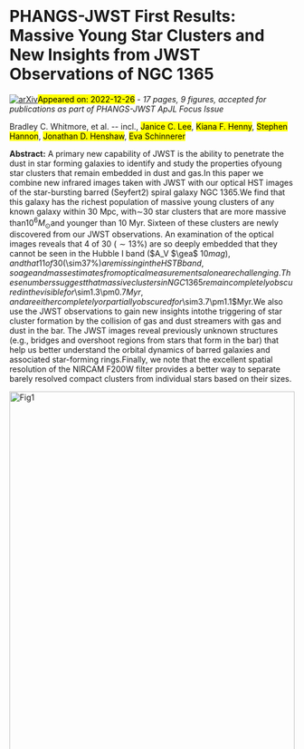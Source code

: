 <div class="macros" style="visibility:hidden;">
$\newcommand{\ensuremath}{}$
$\newcommand{\xspace}{}$
$\newcommand{\object}[1]{\texttt{#1}}$
$\newcommand{\farcs}{{.}''}$
$\newcommand{\farcm}{{.}'}$
$\newcommand{\arcsec}{''}$
$\newcommand{\arcmin}{'}$
$\newcommand{\ion}[2]{#1#2}$
$\newcommand{\textsc}[1]{\textrm{#1}}$
$\newcommand{\hl}[1]{\textrm{#1}}$
$\newcommand{\kms}{ km s^{-1}}$
$\newcommand{\bibtex}{\textsc{Bib}\!\TeX}$
$\newcommand$
$\newcommand{\ngal}{ 17 }$
$\newcommand{\UWyoming}{\affiliation{Department of Physics and Astronomy, University of Wyoming, Laramie, WY 82071, USA}}$
$\newcommand{\STScI}{\affiliation{Space Telescope Science Institute, 3700 San Martin Drive, Baltimore, MD 21218, USA}}$
$\newcommand{\UAntof}{\affiliation{Centro de Astronomía (CITEVA), Universidad de Antofagasta, Avenida Angamos 601, Antofagasta, Chile}}$
$\newcommand{\NOIRLab}{\affiliation{Gemini Observatory/NSF NOIRLab, 950 N. Cherry Avenue, Tucson, AZ 85719, USA}}$
$\newcommand{\UToledo}{\affiliation{Ritter Astrophysical Research Center, University of Toledo, Toledo, OH 43606, USA}}$
$\newcommand{\JHU}{\affiliation{Department of Physics and Astronomy, The Johns Hopkins University, Baltimore, MD 21218 USA}}$
$\newcommand{\Caltech}{\affiliation{TAPIR, California Institute of Technology, Pasadena, CA 91125 USA}}$
$\newcommand{\OSU}{\affiliation{Department of Astronomy, The Ohio State University, 140 West 18th Ave., Columbus, OH 43210, USA}}$
$\newcommand{\MPIA}{\affiliation{Max Planck Institut f\"ur Astronomie, K\"onigstuhl 17, 69117 Heidelberg, Germany}}$
$\newcommand{\ESO}{\affiliation{European Southern Observatory,  Karl-Schwarzschild Str. 2, 85748 Garching bei Muenchen, Germany}}$
$\newcommand{\UAlberta}{\affiliation{Department of Physics, University of Alberta, Edmonton, AB T6G 2E1, Canada}}$
$\newcommand{\UCSD}{\affiliation{Center for Astrophysics \& Space Sciences, Department of Physics,  University of California San Diego, 9500 Gilman Drive, La Jolla, CA 92093, USA}}$
$\newcommand{\Belgium}{\affiliation{Sterrenkundig Observatorium, Universiteit Gent, Krijgslaan 281 S9, B-9000 Gent, Belgium}}$
$\newcommand{\UHeidelberg}{\affiliation{Astronomisches Rechen-Institut, Zentrum für Astronomie der Universität Heidelberg, Mönchhofstr. 12-14, D-69120 Heidelberg, Germany}}$
$\newcommand{\Bonn}{\affiliation{Argelander-Institut für Astronomie, Universität Bonn, Auf dem Hügel 71, 53121, Bonn, Germany}}$
$\newcommand{\ANU}{\affiliation{Research School of Astronomy and Astrophysics, Australian National University, Canberra, ACT 2611, Australia}}$
$\newcommand{\AthreeD}{\affiliation{ARC Centre of Excellence for All Sky Astrophysics in 3 Dimensions (ASTRO 3D), Australia}}$
$\newcommand{\nrao}{\affiliation{National Radio Astronomy Observatory, 520 Edgemont Road, Charlottesville, VA 22903, USA}}$
$\newcommand{\ITA}{\affiliation{Institut f\"{u}r Theoretische Astrophysik, Zentrum f\"{u}r Astronomie der Universit\"{a}t Heidelberg,\Albert-Ueberle-Strasse 2, 69120 Heidelberg, Germany}}$
$\newcommand{\COOL}{\affiliation{Cosmic Origins Of Life (COOL) Research DAO, coolresearch.io}}$
$\newcommand{\IWR}{\affiliation{Universit\"{a}t Heidelberg, Interdisziplin\"{a}res Zentrum f\"{u}r Wissenschaftliches Rechnen, Im Neuenheimer Feld 205, D-69120 Heidelberg, Germany}}$
$\newcommand{\MPE}{\affiliation{Max-Planck-Institut f\"ur Extraterrestrische Physik (MPE), Giessenbachstr. 1, D-85748 Garching, Germany}}$
$\newcommand{\ICRAR}{\affiliation{International Centre for Radio Astronomy Research, University of Western Australia, 35 Stirling Highway, Crawley, WA 6009, Australia}}$
$\newcommand{\OCADU}{\affiliation{OCAD University, Toronto, Ontario, M5T 1W1, Canada}}$
$\newcommand{\UArizona}{\affiliation{Steward Observatory, University of Arizona, 933 N Cherry Ave,Tucson, AZ 85721, USA}}$
$\newcommand{\Riverside}{\affiliation{Department of Physics and Astronomy, University of California, Riverside, CA, 92521 USA}}$
$\newcommand{\Connecticut}{\affiliation{University of Connecticut, Department of Physics, 196A  Auditorium Road, Unit 3046, Storrs, CT, 06269}}$
$\newcommand{\ARI}{\affiliation{Astrophysics Research Institute, Liverpool John Moores University, 146 Brownlow Hill, Liverpool L3 5RF, UK}}$
$\newcommand{\LaPlata}{\affiliation{Instituto de Astrofisica de La Plata, CONICET–UNLP,$
$ Paseo del Bosque S/N, B1900FWA La Plata, Argentina }}$
$\newcommand{\sorbonne}{\affiliation{Sorbonne {Universit\'e}, LERMA, Observatoire de Paris, PSL university, CNRS, F-75014, Paris, France}}$
$\newcommand{\CITA}{\affiliation{Canadian Institute for Theoretical Astrophysics (CITA), University of Toronto, 60 St George Street, Toronto, ON M5S 3H8, Canada}}$
$\newcommand{\MCMASTER}{\affiliation{Department of Physics and Astronomy, McMaster University, 1280 Main Street West, Hamilton, ON L8S 4M1, Canada}}$
$\newcommand{\lea}{\mathrel{<\kern-1.0em\lower0.9ex\hbox{\sim}}}$
$\newcommand{\gea}{\mathrel{>\kern-1.0em\lower0.9ex\hbox{\sim}}}$</div>

<div class="macros" style="visibility:hidden;">
$\newcommand{$\ensuremath$}{}$
$\newcommand{$\xspace$}{}$
$\newcommand{$\object$}[1]{\texttt{#1}}$
$\newcommand{$\farcs$}{{.}''}$
$\newcommand{$\farcm$}{{.}'}$
$\newcommand{$\arcsec$}{''}$
$\newcommand{$\arcmin$}{'}$
$\newcommand{$\ion$}[2]{#1#2}$
$\newcommand{$\textsc$}[1]{\textrm{#1}}$
$\newcommand{$\hl$}[1]{\textrm{#1}}$
$\newcommand{$\kms$}{ km s^{-1}}$
$\newcommand{$\bibtex$}{$\textsc${Bib}\!\TeX}$
$\newcommand$
$\newcommand{$\ngal$}{ 17 }$
$\newcommand{$\UWyoming$}{\affiliation{Department of Physics and Astronomy, University of Wyoming, Laramie, WY 82071, USA}}$
$\newcommand{$\STScI$}{\affiliation{Space Telescope Science Institute, 3700 San Martin Drive, Baltimore, MD 21218, USA}}$
$\newcommand{$\UAntof$}{\affiliation{Centro de Astronomía (CITEVA), Universidad de Antofagasta, Avenida Angamos 601, Antofagasta, Chile}}$
$\newcommand{$\NOIRLab$}{\affiliation{Gemini Observatory/NSF NOIRLab, 950 N. Cherry Avenue, Tucson, AZ 85719, USA}}$
$\newcommand{$\UToledo$}{\affiliation{Ritter Astrophysical Research Center, University of Toledo, Toledo, OH 43606, USA}}$
$\newcommand{$\JHU$}{\affiliation{Department of Physics and Astronomy, The Johns Hopkins University, Baltimore, MD 21218 USA}}$
$\newcommand{$\Caltech$}{\affiliation{TAPIR, California Institute of Technology, Pasadena, CA 91125 USA}}$
$\newcommand{$\OSU$}{\affiliation{Department of Astronomy, The Ohio State University, 140 West 18th Ave., Columbus, OH 43210, USA}}$
$\newcommand{$\MPIA$}{\affiliation{Max Planck Institut f\"ur Astronomie, K\"onigstuhl 17, 69117 Heidelberg, Germany}}$
$\newcommand{$\ESO$}{\affiliation{European Southern Observatory,  Karl-Schwarzschild Str. 2, 85748 Garching bei Muenchen, Germany}}$
$\newcommand{$\UAlberta$}{\affiliation{Department of Physics, University of Alberta, Edmonton, AB T6G 2E1, Canada}}$
$\newcommand{$\UCSD$}{\affiliation{Center for Astrophysics \& Space Sciences, Department of Physics,  University of California San Diego, 9500 Gilman Drive, La Jolla, CA 92093, USA}}$
$\newcommand{$\Belgium$}{\affiliation{Sterrenkundig Observatorium, Universiteit Gent, Krijgslaan 281 S9, B-9000 Gent, Belgium}}$
$\newcommand{$\UHeidelberg$}{\affiliation{Astronomisches Rechen-Institut, Zentrum für Astronomie der Universität Heidelberg, Mönchhofstr. 12-14, D-69120 Heidelberg, Germany}}$
$\newcommand{$\Bonn$}{\affiliation{Argelander-Institut für Astronomie, Universität Bonn, Auf dem Hügel 71, 53121, Bonn, Germany}}$
$\newcommand{$\ANU$}{\affiliation{Research School of Astronomy and Astrophysics, Australian National University, Canberra, ACT 2611, Australia}}$
$\newcommand{$\AthreeD$}{\affiliation{ARC Centre of Excellence for All Sky Astrophysics in 3 Dimensions (ASTRO 3D), Australia}}$
$\newcommand{$\nrao$}{\affiliation{National Radio Astronomy Observatory, 520 Edgemont Road, Charlottesville, VA 22903, USA}}$
$\newcommand{$\ITA$}{\affiliation{Institut f\"{u}r Theoretische Astrophysik, Zentrum f\"{u}r Astronomie der Universit\"{a}t Heidelberg,\Albert-Ueberle-Strasse 2, 69120 Heidelberg, Germany}}$
$\newcommand{$\COOL$}{\affiliation{Cosmic Origins Of Life (COOL) Research DAO, coolresearch.io}}$
$\newcommand{$\IWR$}{\affiliation{Universit\"{a}t Heidelberg, Interdisziplin\"{a}res Zentrum f\"{u}r Wissenschaftliches Rechnen, Im Neuenheimer Feld 205, D-69120 Heidelberg, Germany}}$
$\newcommand{$\MPE$}{\affiliation{Max-Planck-Institut f\"ur Extraterrestrische Physik (MPE), Giessenbachstr. 1, D-85748 Garching, Germany}}$
$\newcommand{$\ICRAR$}{\affiliation{International Centre for Radio Astronomy Research, University of Western Australia, 35 Stirling Highway, Crawley, WA 6009, Australia}}$
$\newcommand{$\OCADU$}{\affiliation{OCAD University, Toronto, Ontario, M5T 1W1, Canada}}$
$\newcommand{$\UArizona$}{\affiliation{Steward Observatory, University of Arizona, 933 N Cherry Ave,Tucson, AZ 85721, USA}}$
$\newcommand{$\Riverside$}{\affiliation{Department of Physics and Astronomy, University of California, Riverside, CA, 92521 USA}}$
$\newcommand{$\Connecticut$}{\affiliation{University of Connecticut, Department of Physics, 196A  Auditorium Road, Unit 3046, Storrs, CT, 06269}}$
$\newcommand{$\ARI$}{\affiliation{Astrophysics Research Institute, Liverpool John Moores University, 146 Brownlow Hill, Liverpool L3 5RF, UK}}$
$\newcommand{\LaPlata}{\affiliation{Instituto de Astrofisica de La Plata, CONICET–UNLP,$
$ Paseo del Bosque S/N, B1900FWA La Plata, Argentina }}$
$\newcommand{$\sorbonne$}{\affiliation{Sorbonne {Universit\'e}, LERMA, Observatoire de Paris, PSL university, CNRS, F-75014, Paris, France}}$
$\newcommand{$\CITA$}{\affiliation{Canadian Institute for Theoretical Astrophysics (CITA), University of Toronto, 60 St George Street, Toronto, ON M5S 3H8, Canada}}$
$\newcommand{$\MCMASTER$}{\affiliation{Department of Physics and Astronomy, McMaster University, 1280 Main Street West, Hamilton, ON L8S 4M1, Canada}}$
$\newcommand{$\lea$}{\mathrel{<\kern-1.0em\lower0.9ex\hbox{\sim}}}$
$\newcommand{$\gea$}{\mathrel{>\kern-1.0em\lower0.9ex\hbox{\sim}}}$</div>



<div id="title">

# PHANGS-JWST First Results: Massive Young Star Clusters and New Insights from JWST Observations of NGC 1365

</div>
<div id="comments">

[![arXiv](https://img.shields.io/badge/arXiv-2212.12039-b31b1b.svg)](https://arxiv.org/abs/2212.12039)<mark>Appeared on: 2022-12-26</mark> - _17 pages, 9 figures, accepted for publications as part of PHANGS-JWST ApJL Focus Issue_

</div>
<div id="authors">

Bradley C. Whitmore, et al. -- incl., <mark><mark>Janice C. Lee</mark></mark>, <mark><mark>Kiana F. Henny</mark></mark>, <mark><mark>Stephen Hannon</mark></mark>, <mark><mark>Jonathan D. Henshaw</mark></mark>, <mark><mark>Eva Schinnerer</mark></mark>

</div>
<div id="abstract">

**Abstract:** A primary new capability of JWST is the ability to penetrate the dust in star forming galaxies to identify and study the properties ofyoung star clusters that remain embedded in dust and gas.In this paper we combine new infrared images taken with JWST with our optical HST images of the star-bursting barred (Seyfert2) spiral galaxy NGC 1365.We find that this galaxy has the richest population of massive young clusters of any known galaxy within 30 Mpc, with$\sim$30 star clusters that are more massive than$10^{6} M_{\odot}$and younger than 10 Myr. Sixteen of these clusters are newly discovered from our JWST observations.  An examination of the optical images reveals that 4 of 30 ($\sim 13$\%)  are so deeply embedded that they cannot be seen in the Hubble I band ($A_V $\gea$ 10$mag), and that 11 of 30 ($\sim37$\%) are missing in the HST B  band,so age and mass estimates from optical measurements alone are challenging.  These numbers suggest that massive clusters in NGC 1365 remain completely obscured in the visible for$\sim1.3\pm0.7$Myr, and are either completely or partially obscured for$\sim3.7\pm1.1$Myr.We also use the JWST observations to gain new insights intothe triggering of star cluster formation by the collision of gas and dust streamers with gas and dust in the bar.  The JWST images reveal previously unknown structures (e.g., bridges and overshoot regions from stars that form in the bar) that help us better understand the orbital dynamics of barred galaxies and associated star-forming rings.Finally, we note that the excellent spatial  resolution of the NIRCAM F200W filter provides a  better way to separate barely resolved compact clusters from individual stars based on their sizes.

</div>

<div id="div_fig1">

<img src="tmp_2212.12039/./ngc1365_full_nov_23_trim.png" alt="Fig1" width="100%"/>

**Figure 1. -** 
An optical IVB  color image taken by Hubble of NGC 1365 is shown in the upper panel,  and a JWST infrared (F770W) plus Hubble (V and B) image is shown in the bottom panel. The full field of view covers an area of roughly 80$"$$\times$ 160$"$(7.5 kpc $\times$ 15.0 kpc). The fields-of-view for regions discussed in the text are shown, as well as the motion along the bar and along two of the  streamers. We note that the extensive star formation in the spiral arm and the end of the Eastern bar on the left edge of the image is outside the F770W field of view. (*fig:full_galaxy*)

</div>
<div id="div_fig2">

<img src="tmp_2212.12039/./ngc1365_region_2_nov_22_2022_trim.png" alt="Fig5" width="100%"/>

**Figure 5. -**  JWST (F770W and F300M) and Hubble (B band) images of Region \# 2, just up the NE bar from the nucleus, as shown in Figure \ref{fig:full_galaxy}. The different contrast levels highlight key features, including two young 'bubbles' resulting from star-formation that may have been triggered by a intra-bar streamer colliding with gas and dust in the bar itself, as shown by the arrows. Another feature, which is only visible in the JWST bands due to the heavy dust in the area, is the "NE Bridge", as discussed in the text.  (*fig:reg_2*)

</div>
<div id="div_fig3">

<img src="tmp_2212.12039/./ngc1365_7plot_nov_23.png" alt="Fig7" width="100%"/>

**Figure 7. -** 
Region 1 in NGC 1365.
The figure shows an IVB image from Hubble in the upper left, and three images with different JWST bands  (F335M, F700W, or F2100) in red, F200W  (NIR continuum) in green, and I or V from Hubble in blue in the other panels.
This region is just north of the nucleus, and contains the three strongest radio continuum sources in this galaxy, which appear to be young
star clusters with masses of roughly log Mass in the range 6 to 7,
(referred to as M4, M5, M6 by \citealt{sandqvist95}, \citealt{galliano08}, \citealt{galliano2012}).
Several thin dark filaments are shown along a ridge line containing some of the most recent star cluster formation in the F335M image. The holes in M4, M5, and M6 in both the F2100W and F770W images show where the data is saturated.
The largely unobscured region to the upper right shows  an "overshoot region" outside the inner part of the galaxy
(see \citealt{sormani20}), with most of the clusters having estimated ages in the range between 10 to 20  Myr. The two bottom left panels show the excellent resolution of the JWST F200W image, and its ability to cut through the dust better than the I band Hubble image, which is shown to the right.  The bottom right panel shows the CO (2-1) line intensity emission map (Schinnerer et al. 2022, this volume) for Region 1. The small red cross in the top four panels is an artifact of the Hubble Legacy Archive which we used to make the figures, and should be ignored.
Linear diagonal artifacts from the saturated nucleus are visible at the bottom edge of the three color panels using JWST filters.
 (*fig:reg_1*)

</div>